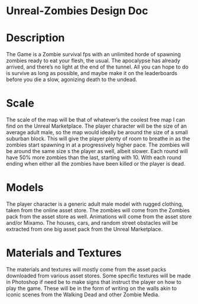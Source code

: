 # Unreal-Zombies Design Doc
# Description
The Game is a Zombie survival fps with an unlimited horde of spawning zombies ready to eat your flesh, the usual. The apocalypse has already arrived, and there’s no light at the end of the tunnel. All you can hope to do is survive as long as possible, and maybe make it on the leaderboards before you die a slow, agonizing death to the undead.  
# Scale 
The scale of the map will be that of whatever’s the coolest free map I can find on the Unreal Marketplace. The player character will be the size of an average adult male, so the map would ideally be around the size of a small suburban block. This will give the player plenty of room to breathe in as the zombies start spawning in at a progressively higher pace. The zombies will be around the same size s the player as well, albeit slower. Each round will have 50% more zombies than the last, starting with 10. With each round ending when either all the zombies have been killed or the player is dead. 
# Models
The player character is a generic adult male model with rugged clothing, taken from the online asset store. The zombies will come from the Zombies pack from the asset store as well. Animations will  come from the asset store and/or Mixamo. The houses, cars, and random street obstacles will be extracted from one big asset pack from the Unreal Marketplace.
# Materials and Textures 
The materials and textures will mostly come from the asset packs downloaded from various asset stores. Some specific textures will be made in Photoshop if need be to make signs that instruct the player on how to play the game. These will be in the form of writing on the walls akin to iconic scenes from the Walking Dead and other Zombie Media. 
